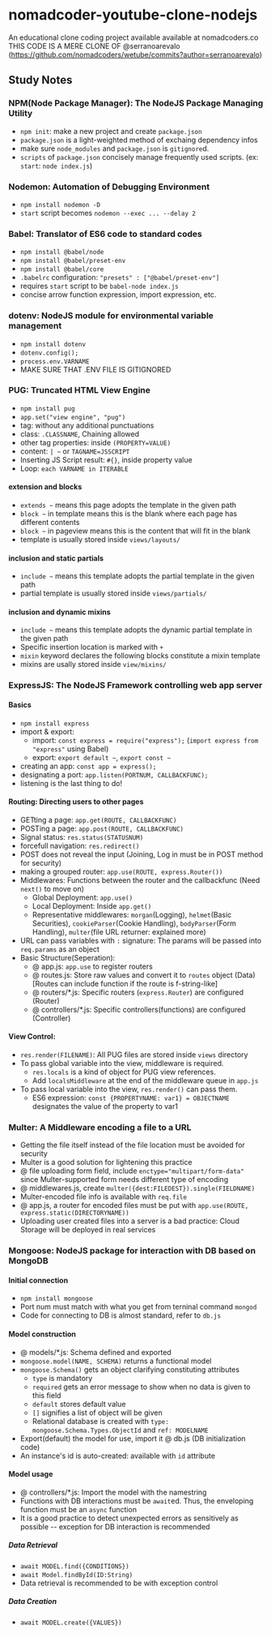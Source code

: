 # nomadcoder-youtube-clone-nodejs
An educational clone coding project available available at nomadcoders.co
THIS CODE IS A MERE CLONE OF @serranoarevalo (https://github.com/nomadcoders/wetube/commits?author=serranoarevalo)

## Study Notes

### NPM(Node Package Manager): The NodeJS Package Managing Utility
- `npm init`: make a new project and create `package.json`
- `package.json` is a light-weighted method of exchaing dependency infos
- make sure `node_modules` and `package.json` is `gitignore`d.
- `scripts` of `package.json` concisely manage frequently used scripts. (ex: `start`: `node index.js`)

### Nodemon: Automation of Debugging Environment
- `npm install nodemon -D`
- `start` script becomes `nodemon --exec ... --delay 2`

### Babel: Translator of ES6 code to standard codes
- `npm install @babel/node`
- `npm install @babel/preset-env`
- `npm install @babel/core`
- `.babelrc` configuration: `"presets" : ["@babel/preset-env"]`
- requires `start` script to be `babel-node index.js`
- concise arrow function expression, import expression, etc.

### dotenv: NodeJS module for environmental variable management
- `npm install dotenv`
- `dotenv.config();`
- `process.env.VARNAME`
- MAKE SURE THAT .ENV FILE IS GITIGNORED

### PUG: Truncated HTML View Engine
- `npm install pug`
- `app.set("view engine", "pug")`
- tag: without any additional punctuations
- class: `.CLASSNAME`, Chaining allowed
- other tag properties: inside `(PROPERTY=VALUE)`
- content: `| ~` or `TAGNAME=JSSCRIPT`
- Inserting JS Script result: `#{}`, inside property value
- Loop: `each VARNAME in ITERABLE`
#### extension and blocks
- `extends ~` means this page adopts the template in the given path
- `block ~` in template means this is the blank where each page has different contents
- `block ~` in pageview means this is the content that will fit in the blank
- template is usually stored inside `views/layouts/`
#### inclusion and static partials
- `include ~` means this template adopts the partial template in the given path
-  partial template is usually stored inside `views/partials/`
#### inclusion and dynamic mixins
- `include ~` means this template adopts the dynamic partial template in the given path
- Specific insertion location is marked with `+`
- `mixin` keyword declares the following blocks constitute a mixin template
- mixins are usally stored inside `view/mixins/`

### ExpressJS: The NodeJS Framework controlling web app server
#### Basics
- `npm install express`
- import & export:
  - import: `const express = require("express");` (`import express from "express"` using Babel)
  - export: `export default ~`, `export const ~`
- creating an app: `const app = express();`
- designating a port: `app.listen(PORTNUM, CALLBACKFUNC);`
- listening is the last thing to do!
#### Routing: Directing users to other pages
- GETting a page: `app.get(ROUTE, CALLBACKFUNC)`
- POSTing a page: `app.post(ROUTE, CALLBACKFUNC)`
- Signal status: `res.status(STATUSNUM)`
- forcefull navigation: `res.redirect()`
- POST does not reveal the input (Joining, Log in must be in POST method for security) 
- making a grouped router: `app.use(ROUTE, express.Router())`
- Middlewares: Functions between the router and the callbackfunc (Need `next()` to move on)
  - Global Deployment: `app.use()`
  - Local Deployment: Inside `app.get()`
  - Representative middlewares: `morgan`(Logging), `helmet`(Basic Securities), `cookieParser`(Cookie Handling), `bodyParser`(Form Handling), `multer`(file URL returner: explained more)
- URL can pass variables with `:` signature: The params will be passed into `req.params` as an object
- Basic Structure(Seperation):
  - @ app.js: `app.use` to register routers
  - @ routes.js: Store raw values and convert it to `routes` object (Data) [Routes can include function if the route is f-string-like]
  - @ routers/*.js: Specific routers (`express.Router`) are configured (Router)
  - @ controllers/*.js: Specific controllers(functions) are configured (Controller)
#### View Control:
  - `res.render(FILENAME)`: All PUG files are stored inside `views` directory
  - To pass global variable into the view, middleware is required.
    - `res.locals` is a kind of object for PUG view references.
    - Add `localsMiddleware` at the end of the middleware queue in `app.js`
  - To pass local variable into the view, `res.render()` can pass them.
    - ES6 expression: `const {PROPERTYNAME: var1} = OBJECTNAME` designates the value of the property to var1 

### Multer: A Middleware encoding a file to a URL
- Getting the file itself instead of the file location must be avoided for security
- Multer is a good solution for lightening this practice
- @ file uploading form field, include `enctype="multipart/form-data"` since Multer-supported form needs different type of encoding
- @ middlewares.js, create `multer({dest:FILEDEST}).single(FIELDNAME)`
- Multer-encoded file info is available with `req.file`
- @ app.js, a router for encoded files must be put with `app.use(ROUTE, express.static(DIRECTORYNAME))`
- Uploading user created files into a server is a bad practice: Cloud Storage will be deployed in real services
  
### Mongoose: NodeJS package for interaction with DB based on MongoDB
#### Initial connection
- `npm install mongoose`
- Port num must match with what you get from terninal command `mongod`
- Code for connecting to DB is almost standard, refer to `db.js`
#### Model construction
- @ models/*.js: Schema defined and exported
- `mongoose.model(NAME, SCHEMA)` returns a functional model
- `mongoose.Schema()` gets an object clarifying constituting attributes
  - `type` is mandatory
  - `required` gets an error message to show when no data is given to this field
  - `default` stores default value
  - `[]` signifies a list of object will be given
  - Relational database is created with `type: mongoose.Schema.Types.ObjectId` and `ref: MODELNAME`
- Export(default) the model for use, import it @ db.js (DB initialization code)
- An instance's id is auto-created: available with `id` attribute
#### Model usage
- @ controllers/*.js: Import the model with the namestring
- Functions with DB interactions must be `await`ed. Thus, the enveloping function must be an `async` function
- It is a good practice to detect unexpected errors as sensitively as possible -- exception for DB interaction is recommended
##### Data Retrieval
- `await MODEL.find({CONDITIONS})`
- `await Model.findById(ID:String)`
- Data retrieval is recommended to be with exception control
##### Data Creation
- `await MODEL.create({VALUES})`
